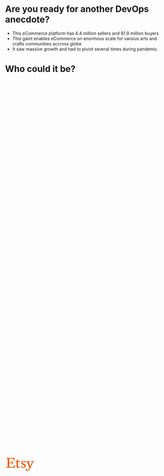 # Are you ready for another DevOps anecdote?

-  This eCommerce platform has 4.4 million sellers and 81.9 million buyers
-  This gaint enables eCommerce on enormous scale for varoius arts and crafts communities accross globe
-  It saw massive growth and had to piviot several times during pandemic.

# Who could it be?
<br><br><br><br><br><br><br><br><br><br><br><br><br><br><br><br><br><br><br><br><br><br><br><br><br><br><br><br><br><br><br><br><br><br><br><br><br><br><br><br><br><br><br><br><br><br><br><br><br><br><br><br><br><br><br><br><br><br><br><br><br><br><br><br><br><br><br><br><br><br><br>

![Etsy Logo](Etsy_logo.svg)
